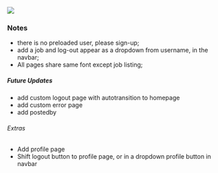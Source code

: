 
![](https://res.cloudinary.com/playrey/image/upload/v1570149029/favicon_xp1wb2.ico)
### Notes
- there is no preloaded user, please sign-up; 
- add a job and log-out appear as a dropdown from username, in the navbar;
- All pages share same font except job listing;


##### Future Updates
- add custom logout page with autotransition to homepage
- add custom error page
- add postedby

###### Extras
- Add profile page
- Shift logout button to profile page, or in a dropdown profile button in navbar



